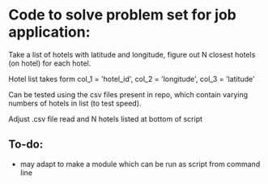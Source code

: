 # Code to solve problem set for job application:

Take a list of hotels with latitude and longitude,
figure out N closest hotels (on hotel) for each hotel.

Hotel list takes form col_1 = 'hotel_id', col_2 = 'longitude', col_3 = 'latitude'

Can be tested using the csv files present in repo, which contain varying numbers of hotels in list (to test speed).

Adjust .csv file read and N hotels listed at bottom of script

## To-do:
* may adapt to make a module which can be run as script from command line